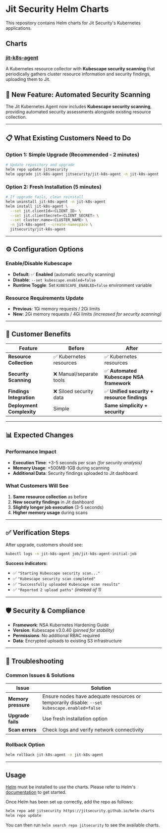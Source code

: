 # Jit Security Helm Charts

This repository contains Helm charts for Jit Security's Kubernetes applications.

## Charts

### [jit-k8s-agent](charts/jit-k8s-agent)
A Kubernetes resource collector with **Kubescape security scanning** that periodically gathers cluster resource information and security findings, uploading them to Jit.

## 🚀 **New Feature: Automated Security Scanning**

The Jit Kubernetes Agent now includes **Kubescape security scanning**, providing automated security assessments alongside existing resource collection.

---

## 📋 **What Existing Customers Need to Do**

### **Option 1: Simple Upgrade (Recommended - 2 minutes)**
```bash
# Update repository and upgrade
helm repo update jitsecurity
helm upgrade jit-k8s-agent jitsecurity/jit-k8s-agent -n jit-k8s-agent
```

### **Option 2: Fresh Installation (5 minutes)**
```bash
# If upgrade fails, clean reinstall
helm uninstall jit-k8s-agent -n jit-k8s-agent
helm install jit-k8s-agent \
  --set jit.clientId=<CLIENT_ID> \
  --set jit.clientSecret=<CLIENT_SECRET> \
  --set cluster.name=<CLUSTER_NAME> \
  -n jit-k8s-agent --create-namespace \
  jitsecurity/jit-k8s-agent
```

---

## ⚙️ **Configuration Options**

### **Enable/Disable Kubescape**
- **Default**: ✅ **Enabled** (automatic security scanning)
- **Disable**: `--set kubescape.enabled=false`
- **Runtime Toggle**: Set `KUBESCAPE_ENABLED=false` environment variable

### **Resource Requirements Update**
- **Previous**: 1Gi memory requests / 2Gi limits
- **New**: 2Gi memory requests / 4Gi limits *(increased for security scanning)*

---

## 🎯 **Customer Benefits**

| Feature | Before | After |
|---------|--------|-------|
| **Resource Collection** | ✅ Kubernetes resources | ✅ Kubernetes resources |
| **Security Scanning** | ❌ Manual/separate tools | ✅ **Automated Kubescape NSA framework** |
| **Findings Integration** | ❌ Siloed security data | ✅ **Unified security + resource findings** |
| **Deployment Complexity** | Simple | **Same simplicity + security** |

---

## 📊 **Expected Changes**

### **Performance Impact**
- **Execution Time**: +3-5 seconds per scan *(for security analysis)*
- **Memory Usage**: +500MB-1GB during scanning
- **Additional Data**: Security findings uploaded to Jit dashboard

### **What Customers Will See**
1. **Same resource collection** as before
2. **New security findings** in Jit dashboard
3. **Slightly longer job execution** (3-5 seconds)
4. **Higher memory usage** during scans

---

## ✅ **Verification Steps**

After upgrade, customers should see:
```bash
kubectl logs -n jit-k8s-agent job/jit-k8s-agent-initial-job
```

**Success indicators:**
- ✅ `"Starting Kubescape security scan..."`
- ✅ `"Kubescape security scan completed"`
- ✅ `"Successfully uploaded Kubescape scan results"`
- ✅ `"Reported 2 upload paths"` *(instead of 1)*

---

## 🛡️ **Security & Compliance**

- **Framework**: NSA Kubernetes Hardening Guide
- **Version**: Kubescape v3.0.40 *(pinned for stability)*
- **Permissions**: No additional RBAC required
- **Data**: Encrypted uploads to existing S3 infrastructure

---

## 🔧 **Troubleshooting**

### **Common Issues & Solutions**

| Issue | Solution |
|-------|----------|
| **Memory pressure** | Ensure nodes have adequate resources or temporarily disable: `--set kubescape.enabled=false` |
| **Upgrade fails** | Use fresh installation option |
| **Scan errors** | Check logs and verify network connectivity |

### **Rollback Option**
```bash
helm rollback jit-k8s-agent -n jit-k8s-agent
```

---

## Usage

[Helm](https://helm.sh) must be installed to use the charts. Please refer to Helm's [documentation](https://helm.sh/docs) to get started.

Once Helm has been set up correctly, add the repo as follows:

```bash
helm repo add jitsecurity https://jitsecurity.github.io/helm-charts
helm repo update
```

You can then run `helm search repo jitsecurity` to see the available charts.
